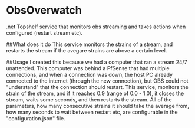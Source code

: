 # ObsOverwatch
.net Topshelf service that monitors obs streaming and takes actions when configured (restart stream etc).

##What does it do
This service monitors the strains of a stream, and restarts the stream if the avegare strains are above a certain level.

##Usage
I created this because we had a computer that ran a stream 24/7 unattended. This computer was behind a PfSense that had multiple connections, and when a connection was down, the host PC already connected to the internet (through the new connection), but OBS could not "understand" that the connection should restart. This service, monitors the strain of the stream, and if it reaches 0.9 (range of 0.0 - 1.0), it closes the stream, waits some seconds, and then restarts the stream. All of the parameters, how many consecutive strains it should take the average from, how many seconds to wait between restart etc, are configurable in the "configuration.json" file.
